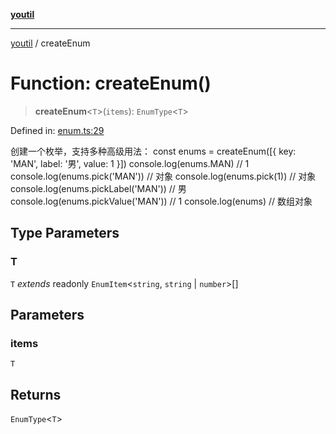 [**youtil**](../README.md)

***

[youtil](../globals.md) / createEnum

# Function: createEnum()

> **createEnum**\<`T`\>(`items`): `EnumType`\<`T`\>

Defined in: [enum.ts:29](https://github.com/sxei/youtil/blob/4999cb04c9c5f142b047826e2208c5a9abceefdb/src/enum.ts#L29)

创建一个枚举，支持多种高级用法：
const enums = createEnum([{ key: 'MAN', label: '男', value: 1 }])
console.log(enums.MAN) // 1
console.log(enums.pick('MAN')) // 对象
console.log(enums.pick(1)) // 对象
console.log(enums.pickLabel('MAN')) // 男
console.log(enums.pickValue('MAN')) // 1
console.log(enums) // 数组对象

## Type Parameters

### T

`T` *extends* readonly `EnumItem`\<`string`, `string` \| `number`\>[]

## Parameters

### items

`T`

## Returns

`EnumType`\<`T`\>
